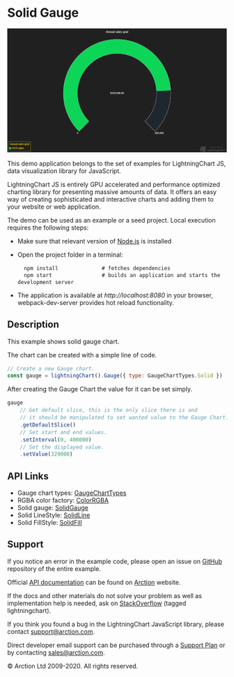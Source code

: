 # Solid Gauge

![Solid Gauge](solidGauge.png)

This demo application belongs to the set of examples for LightningChart JS, data visualization library for JavaScript.

LightningChart JS is entirely GPU accelerated and performance optimized charting library for presenting massive amounts of data. It offers an easy way of creating sophisticated and interactive charts and adding them to your website or web application.

The demo can be used as an example or a seed project. Local execution requires the following steps:

- Make sure that relevant version of [Node.js](https://nodejs.org/en/download/) is installed
- Open the project folder in a terminal:

        npm install              # fetches dependencies
        npm start                # builds an application and starts the development server

- The application is available at *http://localhost:8080* in your browser, webpack-dev-server provides hot reload functionality.


## Description

This example shows solid gauge chart.

The chart can be created with a simple line of code.

```javascript
// Create a new Gauge chart.
const gauge = lightningChart().Gauge({ type: GaugeChartTypes.Solid })
```

After creating the Gauge Chart the value for it can be set simply.

```javascript
gauge
    // Get default slice, this is the only slice there is and
    // it should be manipulated to set wanted value to the Gauge Chart.
    .getDefaultSlice()
    // Set start and end values.
    .setInterval(0, 400000)
    // Set the displayed value.
    .setValue(329000)
```


## API Links

* Gauge chart types: [GaugeChartTypes]
* RGBA color factory: [ColorRGBA]
* Solid gauge: [SolidGauge]
* Solid LineStyle: [SolidLine]
* Solid FillStyle: [SolidFill]


## Support

If you notice an error in the example code, please open an issue on [GitHub][0] repository of the entire example.

Official [API documentation][1] can be found on [Arction][2] website.

If the docs and other materials do not solve your problem as well as implementation help is needed, ask on [StackOverflow][3] (tagged lightningchart).

If you think you found a bug in the LightningChart JavaScript library, please contact support@arction.com.

Direct developer email support can be purchased through a [Support Plan][4] or by contacting sales@arction.com.

[0]: https://github.com/Arction/
[1]: https://www.arction.com/lightningchart-js-api-documentation/
[2]: https://www.arction.com
[3]: https://stackoverflow.com/questions/tagged/lightningchart
[4]: https://www.arction.com/support-services/

© Arction Ltd 2009-2020. All rights reserved.


[GaugeChartTypes]: https://www.arction.com/lightningchart-js-api-documentation/v1.3.0/globals.html#gaugecharttypes
[ColorRGBA]: https://www.arction.com/lightningchart-js-api-documentation/v1.3.0/globals.html#colorrgba
[SolidGauge]: https://www.arction.com/lightningchart-js-api-documentation/v1.3.0/classes/solidgauge.html
[SolidLine]: https://www.arction.com/lightningchart-js-api-documentation/v1.3.0/classes/solidline.html
[SolidFill]: https://www.arction.com/lightningchart-js-api-documentation/v1.3.0/classes/solidfill.html

